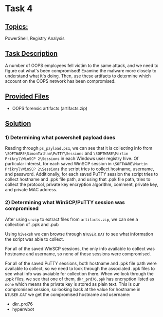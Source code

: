 
# **Task 4**

## <ins>Topics:</ins>

PowerShell, Registry Analysis

## <ins>Task Description<ins>

A number of OOPS employees fell victim to the same attack, and we need to figure out what's been compromised! Examine the malware more closely to understand what it's doing. Then, use these artifacts to determine which account on the OOPS network has been compromised.

## <ins>Provided Files<ins>

<ul>
<li>OOPS forensic artifacts (artifacts.zip)</li>
</ul>

## <ins>Solution<ins>

### **1) Determining what powershell payload does**

Reading through `ps_payload.ps1`, we can see that it is collecting info from `\SOFTWARE\SimonTatham\PuTTY\Sessions` and `\SOFTWARE\Martin Prikryl\WinSCP 2\Sessions` in each Windows user registry hive. Of particular interest, for each saved WinSCP session in `\SOFTWARE\Martin Prikryl\WinSCP 2\Sessions` the script tries to collect hostname, username, and password. Additionally, for each saved PuTTY session the script tries to collect hostname and .ppk file path, and using that .ppk file path, tries to collect the protocol, private key encryption algorithm, comment, private key, and private MAC address.

### **2) Determining what WinSCP/PuTTY session was compromised**

After using `unzip` to extract files from `artifacts.zip`, we can see a collection of .ppk and .pub 

Using `hivexsh` we can browse through `NTUSER.DAT` to see what information the script was able to collect.

For all of the saved WinSCP sessions, the only info available to collect was hostname and username, so none of those sessions were compromised.

For all of the saved PuTTY sessions, both hostname and .ppk file path were available to collect, so we need to look through the associated .ppk files to see what info was avaiable for collection there. When we look through the .ppk files, we see that one of them, `dkr_prd76.ppk` has encryption listed as `none` which means the private key is stored as plain text. This is our compromised session, so looking back at the value for hostname in `NTUSER.DAT` we get the compromised hostname and username:

<ul>
<li>dkr_prd76</li>
<li>hyperwbot</li>
</ul>